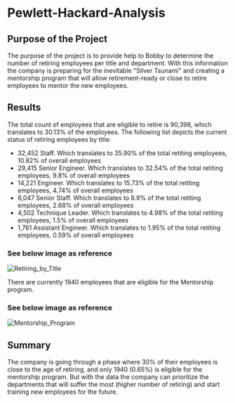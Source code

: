 # Pewlett-Hackard-Analysis

## Purpose of the Project

The purpose of the project is to provide help to Bobby to determine the number of retiring employees per title and department. With this information the company is preparing for the inevitable "Silver Tsunami" and creating a mentorship program that will allow retirement-ready or close to retire employees to mentor the new employees.

## Results

The total count of employees that are eligible to retire is 90,398, which translates to 30.13% of the employees. The following list depicts the current status of retiring employees by title:

- 32,452 Staff. Which translates to 35.90% of the total retiting employees, 10.82% of overall employees
- 29,415 Senior Engineer. Which translates to 32.54% of the total retiting employees, 9.8% of overall employees
- 14,221 Engineer. Which translates to 15.73% of the total retiting employees, 4.74% of overall employees
- 8,047 Senior Staff. Which translates to 8.9% of the total retiting employees, 2.68% of overall employees
- 4,502 Technique Leader. Which translates to 4.98% of the total retiting employees, 1.5% of overall employees
- 1,761 Assistant Engineer. Which translates to 1.95% of the total retiting employees, 0.59% of overall employees
  
### See below image as reference
  
 ![Retiring_by_Title](https://user-images.githubusercontent.com/98929742/161470150-5a571dbc-a320-4737-b48a-29b57359fe96.PNG)

There are currently 1940 employees that are eligible for the Mentorship program.

### See below image as reference

![Mentorship_Program](https://user-images.githubusercontent.com/98929742/161472685-0ec30779-19b6-4390-80f7-e9c9289eb3b9.png)

## Summary

The company is going through a phase where 30% of their employees is close to the age of retiring, and only 1940 (0.65%) is eligible for the mentorship program. But with the data the company can prioritize the departments that will suffer the most (higher number of retiring) and start training new employees for the future.

